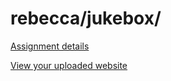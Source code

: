 # rebecca/jukebox/

[Assignment details](/homework/jukebox)

[View your uploaded website](http://cfc2017.mpaulweeks.com/students/rebecca/jukebox/)
